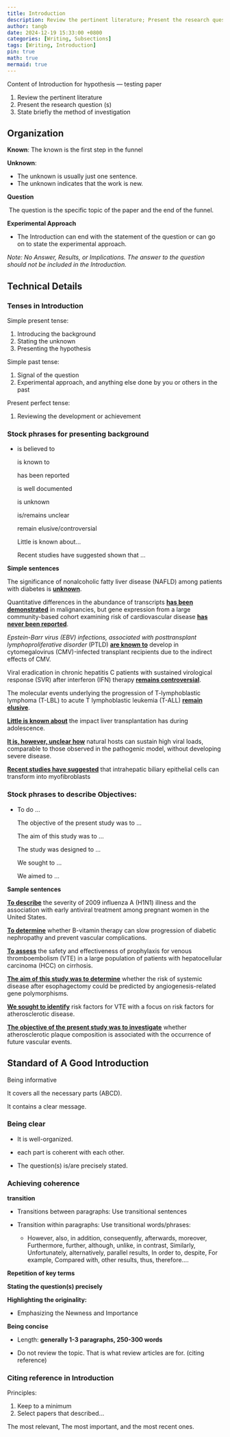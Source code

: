 ```yaml
---
title: Introduction
description: Review the pertinent literature; Present the research question(s); State briefly the method of investigation. 
author: tangb
date: 2024-12-19 15:33:00 +0800
categories: [Writing, Subsections]
tags: [Writing, Introduction]
pin: true
math: true
mermaid: true
---
```


Content of Introduction for hypothesis — testing paper

1. Review the pertinent literature
2. Present the research question (s)
3. State briefly the method of investigation



## Organization

**Known**: The known is the first step in the funnel

**Unknown**: 

- The unknown is usually just one sentence. 
- The unknown indicates that the work is new.

**Question**

​	The question is the specific topic of the paper and the end of the funnel.

**Experimental Approach** 

- The Introduction can end with the statement of the question or can go on to state the experimental approach.

*Note: No Answer, Results, or Implications. The answer to the question should not be included in the Introduction.*



## Technical Details

### Tenses in Introduction

Simple present tense: 

1. Introducing the background
2. Stating the unknown
3. Presenting the hypothesis

Simple past tense:

1. Signal of the question
2. Experimental approach, and anything else done by you or others in the past

Present perfect tense:

1. Reviewing the development or achievement


### Stock phrases for presenting background

- is believed to 

  is known to

  has been reported 

  is well documented

  is unknown

  is/remains unclear

  remain elusive/controversial

  Little is known about…

  Recent studies have suggested shown that …

  

**Simple sentences**

The significance of nonalcoholic fatty liver disease (NAFLD) among patients with diabetes is **<u>unknown</u>**.

Quantitative differences in the abundance of transcripts **<u>has been demonstrated</u>** in malignancies, but gene expression from a large community-based cohort examining risk of cardiovascular disease **<u>has never been reported</u>**.

*Epstein-Barr virus (EBV) infections, associated with posttransplant lymphoproliferative disorder* (PTLD) <u>**are known to**</u> develop in cytomegalovirus (CMV)-infected transplant recipients due to the indirect effects of CMV.

Viral eradication in chronic hepatitis C patients with sustained virological response (SVR) after interferon (IFN) therapy **<u>remains controversial</u>**.

The molecular events underlying the progression of T-lymphoblastic lymphoma (T-LBL) to acute T lymphoblastic leukemia (T-ALL) **<u>remain elusive</u>**.

**<u>Little is known about</u>** the impact liver transplantation has during adolescence.

<u>**It is, however, unclear how**</u> natural hosts can sustain high viral loads, comparable to those observed in the pathogenic model, without developing severe disease.

**<u>Recent studies have suggested</u>** that intrahepatic biliary epithelial cells can transform into myofibroblasts





### Stock phrases to describe Objectives: 

- To do …

  The objective of the present study was to …

  The aim of this study was to …

  The study was designed to …

  We sought to …

  We aimed to …


**Sample sentences**

**<u>To describe</u>** the severity of 2009 influenza A (H1N1) illness and the association with early antiviral treatment among pregnant women in the United States.

**<u>To determine</u>** whether B-vitamin therapy can slow progression of diabetic nephropathy and prevent vascular complications.

**<u>To assess</u>** the safety and effectiveness of prophylaxis for venous thromboembolism (VTE) in a large population of patients with hepatocellular carcinoma (HCC) on cirrhosis.

**<u>The aim of this study was to determine</u>** whether the risk of systemic disease after esophagectomy could be predicted by angiogenesis-related gene polymorphisms.

**<u>We sought to identify</u>** risk factors for VTE with a focus on risk factors for atherosclerotic disease.

**<u>The objective of the present study was to investigate</u>** whether atherosclerotic plaque composition is associated with the occurrence of future vascular events.





## Standard of A Good Introduction

Being informative 

It covers all the necessary parts (ABCD).

It contains a clear message.



### Being clear 

- It is well-organized.

- each part is coherent with each other.

- The question(s) is/are precisely stated.




### Achieving coherence

**transition**

- Transitions between paragraphs: Use transitional sentences

- Transition within paragraphs: Use transitional words/phrases:

  - However, also, in addition, consequently, afterwards, moreover, Furthermore, further, although, unlike, in contrast, Similarly, Unfortunately, alternatively, parallel results, In order to, despite, For example, Compared with, other results, thus, therefore….



**Repetition of key terms**

**Stating the question(s) precisely**

**Highlighting the originality:**

- Emphasizing the Newness and Importance

**Being concise**

- Length: **generally 1-3 paragraphs, 250-300 words**

- Do not review the topic. That is what review articles are for. (citing reference)



### Citing reference in Introduction

Principles:

1. Keep to a minimum
2. Select papers that described…

The most relevant, The most important, and the most recent ones. 
